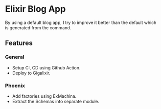 # Elixir Blog App

By using a default blog app, I try to improve it better than the default which is generated from the command.

## Features

### General

- Setup CI, CD using Github Action.
- Deploy to Gigalixir.

### Phoenix

- Add factories using ExMachina.
- Extract the Schemas into separate module.
